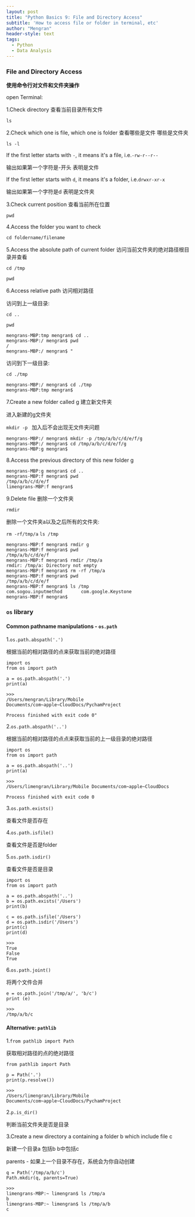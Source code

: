 ```yaml
---
layout: post
title: "Python Basics 9: File and Directory Access"
subtitle: 'How to access file or folder in terminal, etc'
author: "Mengran"
header-style: text
tags:
  - Python
  - Data Analysis 
---
```


### File and Directory Access

**使用命令行对文件和文件夹操作**

open Terminal:

1.Check directory 查看当前目录所有文件

`ls`


2.Check which one is file, which one is folder 查看哪些是文件 哪些是文件夹

`ls -l`

If the first letter starts with `-`, it means it's a file, i.e.`-rw-r--r--`

输出如果第一个字符是-开头 表明是文件

If the first letter starts with `d`, it means it's a folder, i.e.`drwxr-xr-x`

输出如果第一个字符是d 表明是文件夹

3.Check current position 查看当前所在位置

`pwd`

4.Access the folder you want to check

`cd foldername/filename`

5.Access the absolute path of current folder 访问当前文件夹的绝对路径根目录并查看

`cd /tmp`

`pwd`

6.Access relative path 访问相对路径

访问到上一级目录:

`cd ..`

`pwd`

```vim
mengrans-MBP:tmp mengran$ cd ..
mengrans-MBP:/ mengran$ pwd
/
mengrans-MBP:/ mengran$ "
```

访问到下一级目录:

`cd ./tmp`

```vim
mengrans-MBP:/ mengran$ cd ./tmp
mengrans-MBP:tmp mengran$ 
```

7.Create a new folder called g 建立新文件夹 

进入新建的g文件夹

`mkdir -p ` 加入后不会出现无文件夹问题

```vim
mengrans-MBP:/ mengran$ mkdir -p /tmp/a/b/c/d/e/f/g
mengrans-MBP:/ mengran$ cd /tmp/a/b/c/d/e/f/g
mengrans-MBP:g mengran$ 
```

8.Access the previous directory of this new folder g

```vim
mengrans-MBP:g mengran$ cd ..
mengrans-MBP:f mengran$ pwd
/tmp/a/b/c/d/e/f
limengrans-MBP:f mengran$ 
```

9.Delete file 删除一个文件夹 

`rmdir`

删除一个文件夹a以及之后所有的文件夹:

`rm -rf/tmp/a`
`ls /tmp`

```vim
mengrans-MBP:f mengran$ rmdir g
mengrans-MBP:f mengran$ pwd
/tmp/a/b/c/d/e/f
mengrans-MBP:f mengran$ rmdir /tmp/a
rmdir: /tmp/a: Directory not empty
mengrans-MBP:f mengran$ rm -rf /tmp/a
mengrans-MBP:f mengran$ pwd
/tmp/a/b/c/d/e/f
mengrans-MBP:f mengran$ ls /tmp
com.sogou.inputmethod       com.google.Keystone
mengrans-MBP:f mengran$ 
```

### `os` library


#### Common pathname manipulations - `os.path` 

1.`os.path.abspath('.')`

根据当前的相对路径的点来获取当前的绝对路径

```vim
import os
from os import path

a = os.path.abspath('.')
print(a)

>>>
/Users/mengran/Library/Mobile Documents/com~apple~CloudDocs/PychamProject

Process finished with exit code 0"
```

2.`os.path.abspath('..')`

根据当前的相对路径的点点来获取当前的上一级目录的绝对路径

```vim
import os
from os import path

a = os.path.abspath('..')
print(a)

>>>
/Users/limengran/Library/Mobile Documents/com~apple~CloudDocs

Process finished with exit code 0
```


3.`os.path.exists()`

查看文件是否存在

4.`os.path.isfile()`

查看文件是否是folder

5.`os.path.isdir()`

查看文件是否是目录

```vim
import os
from os import path

a = os.path.abspath('..')
b = os.path.exists('/Users')
print(b)

c = os.path.isfile('/Users')
d = os.path.isdir('/Users')
print(c)
print(d)

>>>
True
False
True
```

6.`os.path.joint()`

将两个文件合并

```vim
e = os.path.join('/tmp/a/', 'b/c')
print (e)

>>>
/tmp/a/b/c
```

#### Alternative: `pathlib`

1.`from pathlib import Path`

获取相对路径的点的绝对路径

```vim
from pathlib import Path

p = Path('.')
print(p.resolve())

>>>
/Users/limengran/Library/Mobile Documents/com~apple~CloudDocs/PychamProject
```

2.`p.is_dir()`

判断当前文件夹是否是目录

3.Create a new directory a containing a folder b which include file c

新建一个目录a 包括b b中包括c

parents - 如果上一个目录不存在，系统会为你自动创建

```vim
q = Path('/tmp/a/b/c')
Path.mkdir(q, parents=True)

>>>
limengrans-MBP:~ limengran$ ls /tmp/a
b
limengrans-MBP:~ limengran$ ls /tmp/a/b
c
```

